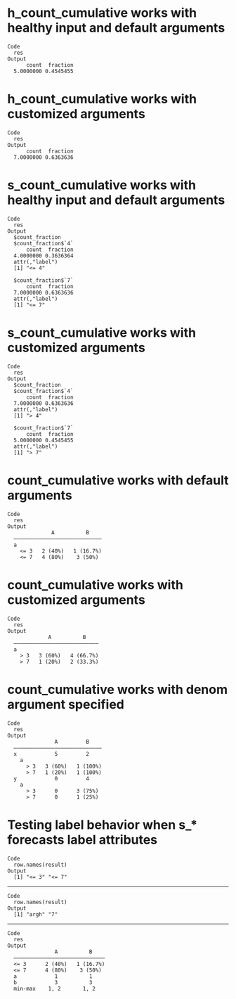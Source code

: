 # h_count_cumulative works with healthy input and default arguments

    Code
      res
    Output
          count  fraction 
      5.0000000 0.4545455 

# h_count_cumulative works with customized arguments

    Code
      res
    Output
          count  fraction 
      7.0000000 0.6363636 

# s_count_cumulative works with healthy input and default arguments

    Code
      res
    Output
      $count_fraction
      $count_fraction$`4`
          count  fraction 
      4.0000000 0.3636364 
      attr(,"label")
      [1] "<= 4"
      
      $count_fraction$`7`
          count  fraction 
      7.0000000 0.6363636 
      attr(,"label")
      [1] "<= 7"
      
      

# s_count_cumulative works with customized arguments

    Code
      res
    Output
      $count_fraction
      $count_fraction$`4`
          count  fraction 
      7.0000000 0.6363636 
      attr(,"label")
      [1] "> 4"
      
      $count_fraction$`7`
          count  fraction 
      5.0000000 0.4545455 
      attr(,"label")
      [1] "> 7"
      
      

# count_cumulative works with default arguments

    Code
      res
    Output
                  A          B    
      ————————————————————————————
      a                           
        <= 3   2 (40%)   1 (16.7%)
        <= 7   4 (80%)    3 (50%) 

# count_cumulative works with customized arguments

    Code
      res
    Output
                 A          B    
      ———————————————————————————
      a                          
        > 3   3 (60%)   4 (66.7%)
        > 7   1 (20%)   2 (33.3%)

# count_cumulative works with denom argument specified

    Code
      res
    Output
                   A         B    
      ————————————————————————————
      x            5         2    
        a                         
          > 3   3 (60%)   1 (100%)
          > 7   1 (20%)   1 (100%)
      y            0         4    
        a                         
          > 3      0      3 (75%) 
          > 7      0      1 (25%) 

# Testing label behavior when s_* forecasts label attributes

    Code
      row.names(result)
    Output
      [1] "<= 3" "<= 7"

---

    Code
      row.names(result)
    Output
      [1] "argh" "7"   

---

    Code
      res
    Output
                   A          B    
      —————————————————————————————
      <= 3      2 (40%)   1 (16.7%)
      <= 7      4 (80%)    3 (50%) 
      a            1          1    
      b            3          3    
      min-max    1, 2       1, 2   

